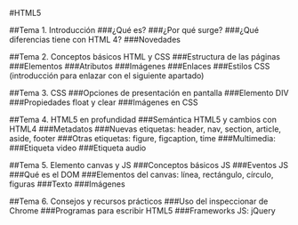 #HTML5

##Tema 1. Introducción
###¿Qué es? 
###¿Por qué surge? 
###¿Qué diferencias tiene con HTML 4?
###Novedades

##Tema 2. Conceptos básicos HTML y CSS
###Estructura de las páginas
###Elementos
###Atributos
###Imágenes
###Enlaces
###Estilos CSS (introducción para enlazar con el siguiente apartado)

##Tema 3. CSS
###Opciones de presentación en pantalla
###Elemento DIV
###Propiedades float y clear
###Imágenes en CSS

##Tema 4. HTML5 en profundidad
###Semántica HTML5 y cambios con HTML4
###Metadatos
###Nuevas etiquetas: header, nav, section, article, aside, footer
###Otras etiquetas: figure, figcaption, time
###Multimedia:
###Etiqueta video
###Etiqueta audio

##Tema 5. Elemento canvas y JS
###Conceptos básicos JS
###Eventos JS
###Qué es el DOM
###Elementos del canvas: línea, rectángulo, círculo, figuras
###Texto
###Imágenes

##Tema 6. Consejos y recursos prácticos
###Uso del inspeccionar de Chrome
###Programas para escribir HTML5
###Frameworks JS: jQuery
